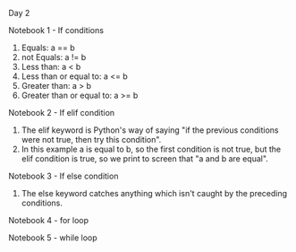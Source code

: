 Day 2 

Notebook 1 - If conditions
1) Equals: a == b
2) not Equals: a != b
3) Less than: a < b
4) Less than or equal to: a <= b
5) Greater than: a > b
6) Greater than or equal to: a >= b

Notebook 2 - If elif condition 
1) The elif keyword is Python's way of saying "if the previous conditions were not true, then try this condition".
2) In this example a is equal to b, so the first condition is not true, but the elif condition is true, so we print to screen that "a and b are equal".

Notebook 3 - If else condition 
1) The else keyword catches anything which isn't caught by the preceding conditions.
   
Notebook 4 - for loop

Notebook 5 - while loop  

   

   
